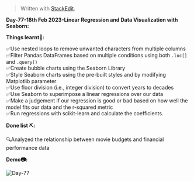 ﻿<!DOCTYPE html>
<html>

<head>
  <meta charset="utf-8">
  <meta name="viewport" content="width=device-width, initial-scale=1.0">
  <title>Day-77</title>
  <link rel="stylesheet" href="https://stackedit.io/style.css" />
</head>

<body class="stackedit">
  <div class="stackedit__html"><blockquote>
<p>Written with <a href="https://stackedit.io/">StackEdit</a>.</p>
</blockquote>
<p><strong>Day-77-18th Feb 2023-Linear Regression and Data Visualization with Seaborn: </strong></p>
<p><strong>Things learnt📝:</strong></p>
<p>✅Use nested loops to remove unwanted characters from multiple columns<br>
✅Filter Pandas DataFrames based on multiple conditions using both <code>.loc[]</code> and <code>.query()</code><br>
✅Create bubble charts using the Seaborn Library<br>
✅Style Seaborn charts using the pre-built styles and by modifying Matplotlib parameter<br>
✅Use floor division (i.e., integer division) to convert years to decades<br>
✅Use Seaborn to superimpose a linear regressions over our data<br>
✅Make a judgement if our regression is good or bad based on how well the model fits our data and the r-squared metric<br>
✅Run regressions with scikit-learn and calculate the coefficients.</p>
<p><strong>Done list ⛏️:</strong></p>
<p>🔍Analyzed the relationship between movie budgets and financial performance data</p>
<p><strong>Demo📷:</strong></p>
<p><img src="https://i.imgur.com/GK3zV8t.png" alt="Day-77"></p>
</div>
</body>

</html>

